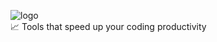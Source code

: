 ![logo](https://user-images.githubusercontent.com/80569772/210862149-c629ab94-02e4-4279-9558-88f9d5008bbf.png)  
📈 Tools that speed up your coding productivity 
